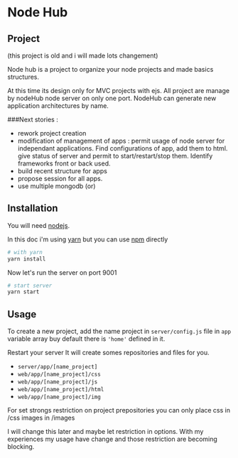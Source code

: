 # Node Hub

## Project 
<aside class="warning">
    (this project is old and i will made lots changement)
</aside>

Node hub is a project to organize your node projects and made basics structures.

At this time its design only for MVC projects with ejs. All project are manage by nodeHub node server on only one port.
NodeHub can generate new application architectures by name.

###Next stories :
- rework project creation
- modification of management of apps :
permit usage of node server for independant applications. Find configurations of app, add them to html.
give status of server and permit to start/restart/stop them.
Identify frameworks front or back used.
- build recent structure for apps
- propose session for all apps.
- use multiple mongodb (or)


## Installation

You will need [nodejs](https://nodejs.org/en/).

In this doc i'm using [yarn](https://yarnpkg.com/en/) but you can use [npm](https://www.npmjs.com/) directly
 
 ```bash
 # with yarn
 yarn install
 ```

Now let's run the server on port 9001
 
```bash
# start server
yarn start
```
 ## Usage
 
 To create a new project, add the name project in `server/config.js` file in `app` variable array buy default 
 there is `'home'` defined in it.
 
Restart your server It will create somes repositories and files for you.

- `server/app/[name_project]`
- `web/app/[name_project]/css`
- `web/app/[name_project]/js`
- `web/app/[name_project]/html`
- `web/app/[name_project]/img`

For set strongs restriction on project prepositories you can only place css in /css images in /images

I will change this later and maybe let restriction in options. With my experiences my usage have change and 
those restriction are becoming blocking.